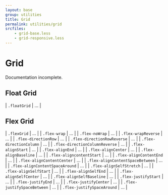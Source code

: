 ```yaml
---
layout: base
group: utilities
title: Grid
permalink: utilities/grid
srcfiles:
    - grid-base.less
    - grid-responsive.less
---
```


# Grid

<p class="hint hint--error">Documentation incomplete.</p>

## Float Grid

| `.floatGrid` | … |

## Flex Grid

| `.flexGrid`                      | … |
| `.flex-wrap`                     | … |
| `.flex-noWrap`                   | … |
| `.flex-wrapReverse`              | … |
| `.flex-directionRow`             | … |
| `.flex-directionRowReverse`      | … |
| `.flex-directionColumn`          | … |
| `.flex-directionColumnReverse`   | … |
| `.flex-alignStart`               | … |
| `.flex-alignEnd`                 | … |
| `.flex-alignCenter`              | … |
| `.flex-alignBaseline`            | … |
| `.flex-aligncontentStart`        | … |
| `.flex-alignContentEnd`          | … |
| `.flex-alignContentCenter`       | … |
| `.flex-alignContentSpaceBetween` | … |
| `.flex-alignContentSpaceAround`  | … |
| `.flex-alignSelfStretch`         | … |
| `.flex-alignSelfStart`           | … |
| `.flex-alignSelfEnd`             | … |
| `.flex-alignSelfCenter`          | … |
| `.flex-alignSelfBaseline`        | … |
| `.flex-justifyStart`             | … |
| `.flex-justifyEnd`               | … |
| `.flex-justifyCenter`            | … |
| `.flex-justifySpaceBetween`      | … |
| `.flex-justifySpaceAround`       | … |